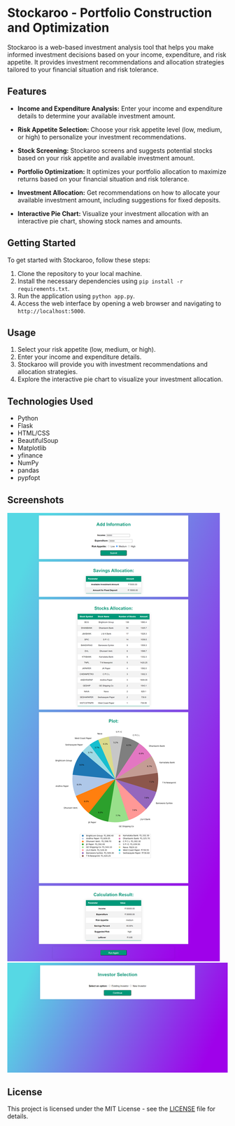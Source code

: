 # Stockaroo - Portfolio Construction and Optimization

Stockaroo is a web-based investment analysis tool that helps you make informed investment decisions based on your income, expenditure, and risk appetite. It provides investment recommendations and allocation strategies tailored to your financial situation and risk tolerance.

## Features

- **Income and Expenditure Analysis:** Enter your income and expenditure details to determine your available investment amount.

- **Risk Appetite Selection:** Choose your risk appetite level (low, medium, or high) to personalize your investment recommendations.

- **Stock Screening:** Stockaroo screens and suggests potential stocks based on your risk appetite and available investment amount.

- **Portfolio Optimization:** It optimizes your portfolio allocation to maximize returns based on your financial situation and risk tolerance.

- **Investment Allocation:** Get recommendations on how to allocate your available investment amount, including suggestions for fixed deposits.

- **Interactive Pie Chart:** Visualize your investment allocation with an interactive pie chart, showing stock names and amounts.

## Getting Started

To get started with Stockaroo, follow these steps:

1. Clone the repository to your local machine.
2. Install the necessary dependencies using `pip install -r requirements.txt`.
3. Run the application using `python app.py`.
4. Access the web interface by opening a web browser and navigating to `http://localhost:5000`.

## Usage

1. Select your risk appetite (low, medium, or high).
2. Enter your income and expenditure details.
3. Stockaroo will provide you with investment recommendations and allocation strategies.
4. Explore the interactive pie chart to visualize your investment allocation.

## Technologies Used

- Python
- Flask
- HTML/CSS
- BeautifulSoup
- Matplotlib
- yfinance
- NumPy
- pandas
- pypfopt

## Screenshots

![Screenshot 1](/screenshots/stockaroo0.png)
![Screenshot 2](/screenshots/stockaroo1.png)

## License

This project is licensed under the MIT License - see the [LICENSE](LICENSE) file for details.
